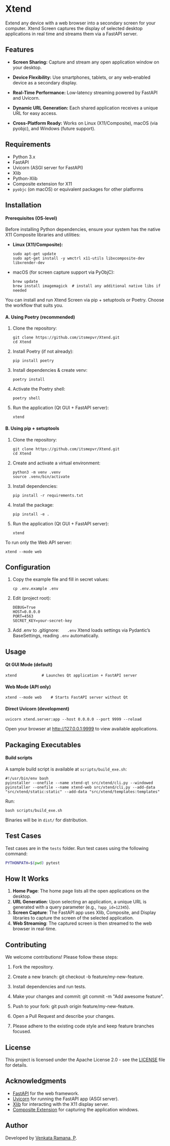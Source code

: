 # Xtend

Extend any device with a web browser into a secondary screen for your computer. Xtend Screen captures the display of selected desktop applications in real time and streams them via a FastAPI server.

## Features

- **Screen Sharing:** Capture and stream any open application window on your desktop.

- **Device Flexibility:** Use smartphones, tablets, or any web‑enabled device as a secondary display.

- **Real-Time Performance:** Low‑latency streaming powered by FastAPI and Uvicorn.

- **Dynamic URL Generation:** Each shared application receives a unique URL for easy access.

- **Cross‑Platform Ready:** Works on Linux (X11/Composite), macOS (via pyobjc), and Windows (future support).

## Requirements

- Python 3.x
- FastAPI
- Uvicorn (ASGI server for FastAPI)
- Xlib
- Python-Xlib
- Composite extension for X11
- `pyobjc` (on macOS) or equivalent packages for other platforms

## Installation

#### Prerequisites (OS‑level)

Before installing Python dependencies, ensure your system has the native X11 Composite libraries and utilities:

- **Linux (X11/Composite):**
  ```
  sudo apt-get update
  sudo apt-get install -y wmctrl x11-utils libxcomposite-dev libxrender-dev
  ```
- macOS (for screen capture support via PyObjC):
  ```
  brew update
  brew install imagemagick  # install any additional native libs if needed
  ```

You can install and run Xtend Screen via pip + setuptools or Poetry. Choose the workflow that suits you.

#### A. Using Poetry (recommended)

1. Clone the repository:

   ```
   git clone https://github.com/itsmepvr/Xtend.git
   cd Xtend
   ```

2. Install Poetry (if not already):
   ```
   pip install poetry
   ```
3. Install dependencies & create venv:
   ```
   poetry install
   ```
4. Activate the Poetry shell:
   ```
   poetry shell
   ```
5. Run the application (Qt GUI + FastAPI server):
   ```
   xtend
   ```

#### B. Using pip + setuptools

1. Clone the repository:
   ```
   git clone https://github.com/itsmepvr/Xtend.git
   cd Xtend
   ```
2. Create and activate a virtual environment:
   ```
   python3 -m venv .venv
   source .venv/bin/activate
   ```
3. Install dependencies:
   ```
   pip install -r requirements.txt
   ```
4. Install the package:
   ```
   pip install -e .
   ```
5. Run the application (Qt GUI + FastAPI server):
   ```
   xtend
   ```

To run only the Web API server:

```
xtend --mode web
```

## Configuration

1. Copy the example file and fill in secret values:
   ```
   cp .env.example .env
   ```
2. Edit (project root):
   ```
   DEBUG=True
   HOST=0.0.0.0
   PORT=4563
   SECRET_KEY=your-secret-key
   ```
3. Add .env to .gitignore:
   `   .env`
   Xtend loads settings via Pydantic’s BaseSettings, reading `.env` automatically.

## Usage

#### Qt GUI Mode (default)

```
xtend           # Launches Qt application + FastAPI server
```

#### Web Mode (API only)

```
xtend --mode web    # Starts FastAPI server without Qt
```

#### Direct Uvicorn (development)

```
uvicorn xtend.server:app --host 0.0.0.0 --port 9999 --reload
```

Open your browser at http://127.0.0.1:9999 to view available applications.

## Packaging Executables

#### Build scripts

A sample build script is available at `scripts/build_exe.sh`:

```
#!/usr/bin/env bash
pyinstaller --onefile --name xtend-qt src/xtend/cli.py --windowed
pyinstaller --onefile --name xtend-web src/xtend/cli.py --add-data "src/xtend/static:static" --add-data "src/xtend/templates:templates"
```

Run:

```
bash scripts/build_exe.sh
```

Binaries will be in `dist/` for distribution.

## Test Cases

Test cases are in the `tests` folder. Run test cases using the following command:

```bash
PYTHONPATH=$(pwd) pytest
```

## How It Works

1. **Home Page**: The home page lists all the open applications on the desktop.
2. **URL Generation**: Upon selecting an application, a unique URL is generated with a query parameter (e.g., `?app_id=12345`).
3. **Screen Capture**: The FastAPI app uses Xlib, Composite, and Display libraries to capture the screen of the selected application.
4. **Web Streaming**: The captured screen is then streamed to the web browser in real-time.

## Contributing

We welcome contributions! Please follow these steps:

1. Fork the repository.

2. Create a new branch: git checkout -b feature/my-new-feature.

3. Install dependencies and run tests.

4. Make your changes and commit: git commit -m "Add awesome feature".

5. Push to your fork: git push origin feature/my-new-feature.

6. Open a Pull Request and describe your changes.

7. Please adhere to the existing code style and keep feature branches focused.

## License

This project is licensed under the Apache License 2.0 - see the [LICENSE](LICENSE) file for details.

## Acknowledgments

- [FastAPI](https://fastapi.tiangolo.com/) for the web framework.
- [Uvicorn](https://www.uvicorn.org/) for running the FastAPI app (ASGI server).
- [Xlib](https://pypi.org/project/python-xlib/) for interacting with the X11 display server.
- [Composite Extension](https://www.x.org/wiki/) for capturing the application windows.

## Author

Developed by [Venkata Ramana, P](https://github.com/itsmepvr).
